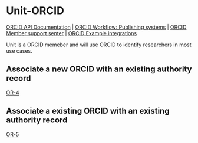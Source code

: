 # Unit-ORCID

[ORCID API Documentation](https://members.orcid.org/api) | 
[ORCID Workflow: Publishing systems](https://members.orcid.org/api/workflow/publishing-systems) |
[ORCID Member support senter](https://members.orcid.org/) | 
[ORCID Example integrations](https://members.orcid.org/resources#sec2)

Unit is a ORCID memeber and will use ORCID to identify researchers in most use cases.

## Associate a new ORCID with an existing authority record 

[OR-4](https://github.com/BIBSYSDEV/Unit-ORCID/blob/OR-1-a-user-logs-into-a-research-oriented-system/features/user_logs_in_and_associates_new_ORCID.feature)

## Associate a existing ORCID with an existing authority record 

[OR-5](https://github.com/BIBSYSDEV/Unit-ORCID/blob/OR-1-a-user-logs-into-a-research-oriented-system/features/user_logs_in_associates_existing_orcid.feature)
